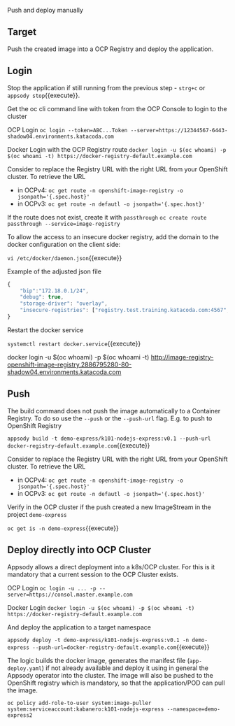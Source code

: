 Push and deploy manually

## Target

Push the created image into a OCP Registry and deploy the application.

## Login

Stop the application if still running from the previous step - ``strg+c`` or `appsody stop`{{execute}}.

Get the oc cli command line with token from the OCP Console to login to the cluster

OCP Login
`oc login --token=ABC...Token --server=https://12344567-6443-shadow04.environments.katacoda.com`

Docker Login with the OCP Registry route
`docker login -u $(oc whoami) -p $(oc whoami -t) https://docker-registry-default.example.com`

Consider to replace the Registry URL with the right URL from your OpenShift cluster. To retrieve the URL

* in OCPv4: `oc get route -n openshift-image-registry -o jsonpath='{.spec.host}'`
* in OCPv3: `oc get route -n defautl -o jsonpath='{.spec.host}'`

If the route does not exist, create it with `passthrough`
`oc create route passthrough --service=image-registry`

To allow the access to an insecure docker registry, add the domain to the docker configuration on the client side:

`vi /etc/docker/daemon.json`{{execute}}

Example of the adjusted json file


```javascript
{
    "bip":"172.18.0.1/24",
    "debug": true,
    "storage-driver": "overlay",
    "insecure-registries": ["registry.test.training.katacoda.com:4567", "image-registry-openshift-image-registry.2886795280-80-shadow04.environments.katacoda.com"]
}
```

Restart the docker service

`systemctl restart docker.service`{{execute}}


docker login -u $(oc whoami) -p $(oc whoami -t) http://image-registry-openshift-image-registry.2886795280-80-shadow04.environments.katacoda.com


## Push

The build command does not push the image automatically to a Container Registry. To do so use the `--push` or the `--push-url` flag. E.g. to push to OpenShift Registry

`appsody build -t demo-express/k101-nodejs-express:v0.1 --push-url docker-registry-default.example.com`{{execute}}

Consider to replace the Registry URL with the right URL from your OpenShift cluster. To retrieve the URL

* in OCPv4: `oc get route -n openshift-image-registry -o jsonpath='{.spec.host}'`
* in OCPv3: `oc get route -n defautl -o jsonpath='{.spec.host}'`

Verify in the OCP cluster if the push created a new ImageStream in the project `demo-express`

`oc get is -n demo-express`{{execute}}

## Deploy directly into OCP Cluster

Appsody allows a direct deployment into a k8s/OCP cluster.
For this is it mandatory that a current session to the OCP Cluster exists.

OCP Login
`oc login -u ... -p --server=https://consol.master.example.com`

Docker Login
`docker login -u $(oc whoami) -p $(oc whoami -t) https://docker-registry-default.example.com`

And deploy the application to a target namespace

`appsody deploy -t demo-express/k101-nodejs-express:v0.1 -n demo-express --push-url=docker-registry-default.example.com`{{execute}}

The logic builds the docker image, generates the manifest file (`app-deploy.yaml`) if not already available and deploy it using in general the Appsody operator into the cluster. The image will also be pushed to the OpenShift registry which is mandatory, so that the application/POD can pull the image.

`oc policy add-role-to-user system:image-puller system:serviceaccount:kabanero:k101-nodejs-express --namespace=demo-express2`



